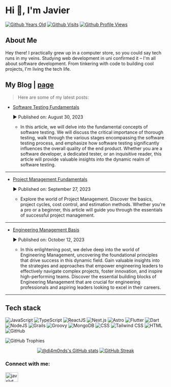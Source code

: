 <h1 align="start">Hi 👋, I'm Javier</h1>

<div align="" markdown="1">
  
  [![Github Years Old](https://badges.pufler.dev/years/di4m0nds?style=flat-square&logo=github&logoWidth=20&logoColor=white&labelColor=555555&color=blue&label=Years%20Old%20%20.&cacheSeconds=4600)](https://github.com/di4m0nds)
  [![Github Visits](https://badges.pufler.dev/visits/di4m0nds/di4m0nds?style=flat-square&logo=github&logoWidth=20&logoColor=white&labelColor=555555&color=blue&label=Visitors%20%20%20%20.&cacheSeconds=30)](https://github.com/di4m0nds)
  [![Github Profile Views](https://komarev.com/ghpvc/?username=di4m0nds&label=Profile%20views&color=blue&style=flat-square) ](https://github.com/di4m0nds)

</div>

<div align="start" markdown="1">
  
  ## About Me
  
  Hey there! I practically grew up in a computer store, so you could say tech runs in my veins. Studying web development in uni confirmed it – I'm all about software development. From tinkering with code to building cool projects, I'm living the tech life.
    
</div>

<div align="start" markdown="1">

  ## My Blog | [page](https://javiersilvestri.vercel.app/posts)

  > Here are some of my latest posts:

  
  - [Software Testing Fundamentals](https://javiersilvestri.vercel.app/posts/software_testing_fundamentals/)

    ► Published on: August 30, 2023
    - In this article, we will delve into the fundamental concepts of software testing. We will discuss the critical importance of thorough testing, walk through the various stages encompassing the software testing process, and emphasize how software testing significantly influences the overall quality of the end product. Whether you are a software developer, a dedicated tester, or an inquisitive reader, this article will provide valuable insights into the dynamic realm of software testing.
 ---
    
  - [Project Management Fundamentals](https://javiersilvestri.vercel.app/posts/project_management_fundamentals/)

    ► Published on: September 27, 2023
    - Explore the world of Project Management. Discover the basics, project cycles, cost control, and estimation methods. Whether you're a pro or a beginner, this article will guide you through the essentials of successful project management.
 ---
    
  - [Engineering Management Basis](https://javiersilvestri.vercel.app/posts/engineering_management_fundamentals/)

    ► Published on: October 12, 2023
    - In this enlightening post, we delve deep into the world of Engineering Management, uncovering the foundational principles that drive success in this dynamic field. Gain valuable insights into the strategies and approaches that empower engineering leaders to effectively navigate complex projects, foster innovation, and inspire high-performing teams. Discover the essential building blocks of Engineering Management that are crucial for engineering professionals and aspiring leaders looking to excel in their careers.
 ---
    

</div>

## Tech stack 
  
![JavaScript](https://img.shields.io/badge/Javascript-000000?logo=javascript)
![TypeScript](https://img.shields.io/badge/-TypeScript-007ACC?logo=typescript&logoColor=white)
![ReactJS](https://img.shields.io/badge/-ReactJS-61DAFB?logo=react&logoColor=white)
![Next.js](https://img.shields.io/badge/-Next.js-000000?logo=next.js&logoColor=white)
![Astro](https://img.shields.io/badge/-Astro-005577?logo=astro&logoColor=white) 
![Flutter](https://img.shields.io/badge/-Flutter-02569B?logo=flutter&logoColor=white)
![Dart](https://img.shields.io/badge/-Dart-0175C2?logo=dart&logoColor=white)
![NodeJS](https://img.shields.io/badge/-NodeJS-339933?logo=node.js&logoColor=white) 
![Grails](https://img.shields.io/badge/-Grails-3E434A?logo=grails&logoColor=white)
![Groovy](https://img.shields.io/badge/-Groovy-4298B8?logo=apache-groovy&logoColor=white)
![MongoDB](https://img.shields.io/badge/-MongoDB-47A248?logo=mongodb&logoColor=white)
![CSS](https://img.shields.io/badge/-CSS-1572B6?logo=css3&logoColor=white)
![Tailwind CSS](https://img.shields.io/badge/-Tailwind_CSS-38B2AC?logo=tailwind-css&logoColor=white) 
![HTML](https://img.shields.io/badge/-HTML-E34F26?logo=html5&logoColor=white)
![GitHub](https://img.shields.io/badge/-GitHub-181717?logo=github&logoColor=white)

<div>
  
  ![GitHub Trophies](https://github-profile-trophy.vercel.app/?username=di4m0nds&theme=dracula&margin-w=15&margin-h=10&no-bg=false&no-frame=false)    
  <!-- ![Most used Langs](https://github-readme-stats.vercel.app/api/top-langs/?username=di4m0nds&theme=dracula&layout=compact&count_private=true&langs_count=10&card_width=446&icon_color=2ca5e0&hide_border=false&border_color=2ca5e0&disable_animations=false&locale=en) -->  

</div>

<!-- [![@di4m0nds's Holopin board](https://holopin.io/api/user/board?user=di4m0nds)](https://holopin.io/@di4m0nds) -->

<div align="center">
  
  [![@di4m0nds's GitHub stats](https://github-readme-stats.vercel.app/api?username=di4m0nds&count_private=true&show_icons=true&theme=radical)](https://github.com/di4m0nds/github-readme-stats)
  [![GitHub Streak](https://github-readme-streak-stats.herokuapp.com/?user=di4m0nds&theme=radical)](https://git.io/streak-stats)
  
</div>

<h3 align="left">Connect with me:</h3>
<p align="left">
  <a href="https://twitter.com/javslvt" target="blank"><img align="center" src="https://raw.githubusercontent.com/rahuldkjain/github-profile-readme-generator/master/src/images/icons/Social/twitter.svg" alt="javslvt" height="30" width="40" /></a>
</p>
